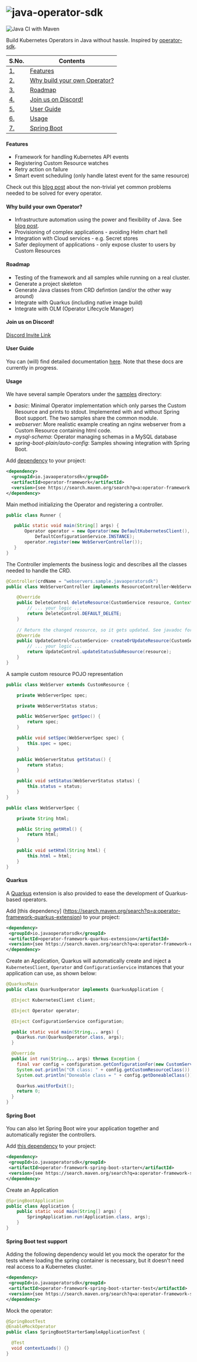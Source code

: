 # ![java-operator-sdk](docs/assets/images/logo.png) 
![Java CI with Maven](https://github.com/java-operator-sdk/java-operator-sdk/workflows/Java%20CI%20with%20Maven/badge.svg)

Build Kubernetes Operators in Java without hassle. Inspired by [operator-sdk](https://github.com/operator-framework/operator-sdk).

| S.No. | Contents |
| ----- | -------- |
| [1.](#Features) | [Features](#Features) |
| [2.](#Why-build-your-own-Operator) | [Why build your own Operator?](#Why-build-your-own-Operator) |
| [3.](#Roadmap) | [Roadmap](#Roadmap) |
| [4.](#Join-us-on-Discord) | [Join us on Discord!](#Join-us-on-Discord) |
| [5.](#User-Guide) | [User Guide](#User-Guide) |
| [6.](#Usage) | [Usage](#Usage) |
| [7.](#Spring-Boot) | [Spring Boot](#Spring-Boot) |

#### Features
* Framework for handling Kubernetes API events
* Registering Custom Resource watches
* Retry action on failure
* Smart event scheduling (only handle latest event for the same resource)

Check out this [blog post](https://blog.container-solutions.com/a-deep-dive-into-the-java-operator-sdk) 
about the non-trivial yet common problems needed to be solved for every operator. 

#### Why build your own Operator?
* Infrastructure automation using the power and flexibility of Java. See [blog post](https://blog.container-solutions.com/cloud-native-java-infrastructure-automation-with-kubernetes-operators).
* Provisioning of complex applications - avoiding Helm chart hell
* Integration with Cloud services - e.g. Secret stores
* Safer deployment of applications - only expose cluster to users by Custom Resources

#### Roadmap
* Testing of the framework and all samples while running on a real cluster.
* Generate a project skeleton
* Generate Java classes from CRD defintion (and/or the other way around)
* Integrate with Quarkus (including native image build)
* Integrate with OLM (Operator Lifecycle Manager)

#### Join us on Discord!

[Discord Invite Link](https://discord.gg/DacEhAy)

#### User Guide

You can (will) find detailed documentation [here](docs/DOCS.md). 
Note that these docs are currently in progress. 

#### Usage

We have several sample Operators under the [samples](samples) directory:
* *basic*: Minimal Operator implementation which only parses the Custom Resource and prints to stdout.
Implemented with and without Spring Boot support. The two samples share the common module.
* *webserver*: More realistic example creating an nginx webserver from a Custom Resource containing html code.
* *mysql-schema*: Operator managing schemas in a MySQL database
* *spring-boot-plain/auto-config*: Samples showing integration with Spring Boot.

Add [dependency](https://search.maven.org/search?q=a:operator-framework) to your project:

```xml
<dependency>
  <groupId>io.javaoperatorsdk</groupId>
  <artifactId>operator-framework</artifactId>
  <version>{see https://search.maven.org/search?q=a:operator-framework for latest version}</version>
</dependency>
```

Main method initializing the Operator and registering a controller.

```java
public class Runner {

   public static void main(String[] args) {
       Operator operator = new Operator(new DefaultKubernetesClient(),
           DefaultConfigurationService.INSTANCE);
       operator.register(new WebServerController());
   }
}
```

The Controller implements the business logic and describes all the classes needed to handle the CRD.

```java
@Controller(crdName = "webservers.sample.javaoperatorsdk")
public class WebServerController implements ResourceController<WebServer> {

    @Override
    public DeleteControl deleteResource(CustomService resource, Context<WebServer> context) {
        // ... your logic ...
        return DeleteControl.DEFAULT_DELETE;
    }
    
    // Return the changed resource, so it gets updated. See javadoc for details.
    @Override
    public UpdateControl<CustomService> createOrUpdateResource(CustomService resource, Context<WebServer> context) {
        // ... your logic ...
        return UpdateControl.updateStatusSubResource(resource);
    }
}
```

A sample custom resource POJO representation

```java
public class WebServer extends CustomResource {

    private WebServerSpec spec;

    private WebServerStatus status;

    public WebServerSpec getSpec() {
        return spec;
    }

    public void setSpec(WebServerSpec spec) {
        this.spec = spec;
    }

    public WebServerStatus getStatus() {
        return status;
    }

    public void setStatus(WebServerStatus status) {
        this.status = status;
    }
}

public class WebServerSpec {

    private String html;

    public String getHtml() {
        return html;
    }

    public void setHtml(String html) {
        this.html = html;
    }
}
```
          
#### Quarkus

A [Quarkus](https://quarkus.io) extension is also provided to ease the development of Quarkus-based operators.

Add [this dependency] (https://search.maven.org/search?q=a:operator-framework-quarkus-extension)
to your project:

```xml
<dependency>
 <groupId>io.javaoperatorsdk</groupId>
 <artifactId>operator-framework-quarkus-extension</artifactId>
 <version>{see https://search.maven.org/search?q=a:operator-framework-quarkus-extension for latest version}</version>
</dependency>
```

Create an Application, Quarkus will automatically create and inject a `KubernetesClient`, `Operator` 
and `ConfigurationService` instances that your application can use, as shown below:

```java
@QuarkusMain
public class QuarkusOperator implements QuarkusApplication {

  @Inject KubernetesClient client;

  @Inject Operator operator;

  @Inject ConfigurationService configuration;

  public static void main(String... args) {
    Quarkus.run(QuarkusOperator.class, args);
  }

  @Override
  public int run(String... args) throws Exception {
    final var config = configuration.getConfigurationFor(new CustomServiceController(client));
    System.out.println("CR class: " + config.getCustomResourceClass());
    System.out.println("Doneable class = " + config.getDoneableClass());

    Quarkus.waitForExit();
    return 0;
  }
}
```

#### Spring Boot

You can also let Spring Boot wire your application together and automatically register the controllers.

Add [this dependency](https://search.maven.org/search?q=a:operator-framework-spring-boot-starter) to your project:

```xml
<dependency>
 <groupId>io.javaoperatorsdk</groupId>
 <artifactId>operator-framework-spring-boot-starter</artifactId>
 <version>{see https://search.maven.org/search?q=a:operator-framework-spring-boot-starter for latest version}</version>
</dependency>
```

Create an Application
```java
@SpringBootApplication
public class Application {
    public static void main(String[] args) {
        SpringApplication.run(Application.class, args);
    }
}
```

#### Spring Boot test support

Adding the following dependency would let you mock the operator for the 
tests where loading the spring container is necessary, 
but it doesn't need real access to a Kubernetes cluster.

```xml
<dependency>
 <groupId>io.javaoperatorsdk</groupId>
 <artifactId>operator-framework-spring-boot-starter-test</artifactId>
 <version>{see https://search.maven.org/search?q=a:operator-framework-spring-boot-starter for latest version}</version>
</dependency>
``` 

Mock the operator:
```java
@SpringBootTest
@EnableMockOperator
public class SpringBootStarterSampleApplicationTest {

  @Test
  void contextLoads() {}
}
```
